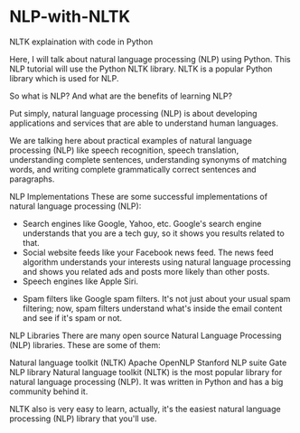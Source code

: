 # NLP-with-NLTK
NLTK explaination with code in Python

Here, I will talk about natural language processing (NLP) using Python. This NLP tutorial will use the Python NLTK library. NLTK is a popular Python library which is used for NLP.

So what is NLP? And what are the benefits of learning NLP?

Put simply, natural language processing (NLP) is about developing applications and services that are able to understand human languages.

We are talking here about practical examples of natural language processing (NLP) like speech recognition, speech translation, understanding complete sentences, understanding synonyms of matching words, and writing complete grammatically correct sentences and paragraphs.

NLP Implementations
These are some successful implementations of natural language processing (NLP):

* Search engines like Google, Yahoo, etc. Google's search engine understands that you are a tech guy, so it shows you results related to that.
* Social website feeds like your Facebook news feed. The news feed algorithm understands your interests using natural language processing and shows you related ads and posts more likely than other posts.
* Speech engines like Apple Siri.
- Spam filters like Google spam filters. It's not just about your usual spam filtering; now, spam filters understand what's inside the email content and see if it's spam or not.

NLP Libraries
There are many open source Natural Language Processing (NLP) libraries. These are some of them:

Natural language toolkit (NLTK)
Apache OpenNLP
Stanford NLP suite
Gate NLP library
Natural language toolkit (NLTK) is the most popular library for natural language processing (NLP). It was written in Python and has a big community behind it.

NLTK also is very easy to learn, actually, it's the easiest natural language processing (NLP) library that you'll use.
